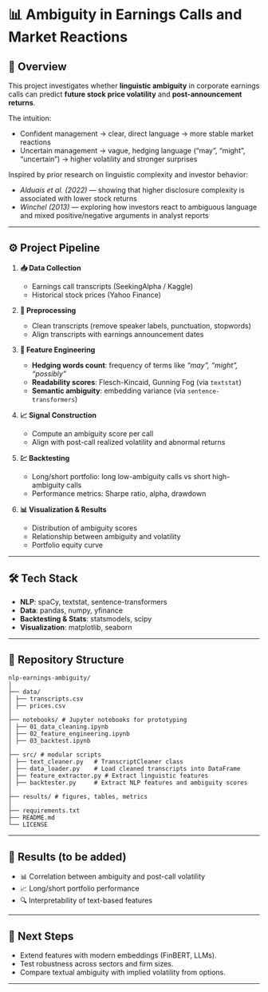 # 📊 Ambiguity in Earnings Calls and Market Reactions  

## 🔎 Overview  
This project investigates whether **linguistic ambiguity** in corporate earnings calls can predict **future stock price volatility** and **post-announcement returns**.  

The intuition:  
- Confident management → clear, direct language → more stable market reactions
- Uncertain management → vague, hedging language (“may”, “might”, “uncertain”) → higher volatility and stronger surprises

Inspired by prior research on linguistic complexity and investor behavior:  
- *Alduais et al. (2022)* — showing that higher disclosure complexity is associated with lower stock returns
- *Winchel (2013)* — exploring how investors react to ambiguous language and mixed positive/negative arguments in analyst reports

---

## ⚙️ Project Pipeline 

1. **📥 Data Collection**  
   - Earnings call transcripts (SeekingAlpha / Kaggle)  
   - Historical stock prices (Yahoo Finance)  

2. **🧹 Preprocessing**  
   - Clean transcripts (remove speaker labels, punctuation, stopwords)  
   - Align transcripts with earnings announcement dates  

3. **📝 Feature Engineering**  
   - **Hedging words count**: frequency of terms like *“may”, “might”, “possibly”*  
   - **Readability scores**: Flesch-Kincaid, Gunning Fog (via `textstat`)  
   - **Semantic ambiguity**: embedding variance (via `sentence-transformers`)  

4. **📈 Signal Construction**  
   - Compute an ambiguity score per call  
   - Align with post-call realized volatility and abnormal returns  

5. **💹 Backtesting**  
   - Long/short portfolio: long low-ambiguity calls vs short high-ambiguity calls  
   - Performance metrics: Sharpe ratio, alpha, drawdown  

6. **📊 Visualization & Results**  
   - Distribution of ambiguity scores  
   - Relationship between ambiguity and volatility  
   - Portfolio equity curve  

---

## 🛠️ Tech Stack  
- **NLP**: spaCy, textstat, sentence-transformers  
- **Data**: pandas, numpy, yfinance  
- **Backtesting & Stats**: statsmodels, scipy  
- **Visualization**: matplotlib, seaborn  

---

## 📂 Repository Structure  

```
nlp-earnings-ambiguity/
│
├── data/
│ ├── transcripts.csv
│ ├── prices.csv
│
├── notebooks/ # Jupyter notebooks for prototyping
│ ├── 01_data_cleaning.ipynb
│ ├── 02_feature_engineering.ipynb
│ ├── 03_backtest.ipynb
│
├── src/ # modular scripts
│ ├── text_cleaner.py   # TranscriptCleaner class
│ ├── data_loader.py    # Load cleaned transcripts into DataFrame
│ ├── feature_extractor.py # Extract linguistic features
│ ├── backtester.py     # Extract NLP features and ambiguity scores
│
├── results/ # figures, tables, metrics
│
├── requirements.txt
├── README.md
└── LICENSE
```

---

## 🚀 Results (to be added)  
- 📊 Correlation between ambiguity and post-call volatility  
- 📈 Long/short portfolio performance  
- 🔍 Interpretability of text-based features  

---

## 🧭 Next Steps  
- Extend features with modern embeddings (FinBERT, LLMs).  
- Test robustness across sectors and firm sizes.  
- Compare textual ambiguity with implied volatility from options.  

---
